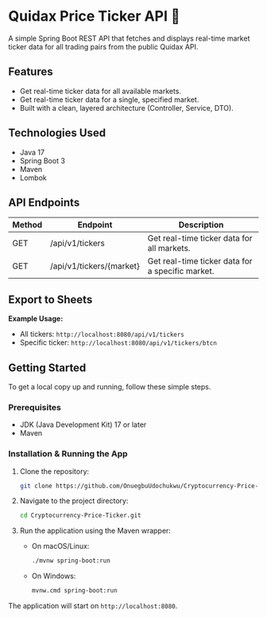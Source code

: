# Quidax Price Ticker API 🚀

A simple Spring Boot REST API that fetches and displays real-time market ticker data for all trading pairs from the public Quidax API.

## Features

- Get real-time ticker data for all available markets.
- Get real-time ticker data for a single, specified market.
- Built with a clean, layered architecture (Controller, Service, DTO).

## Technologies Used

- Java 17
- Spring Boot 3
- Maven
- Lombok

## API Endpoints

| Method | Endpoint                 | Description                                                 |
|--------|--------------------------|-------------------------------------------------------------|
| GET    | /api/v1/tickers          | Get real-time ticker data for all markets.                |
| GET    | /api/v1/tickers/{market} | Get real-time ticker data for a specific market.          |

## Export to Sheets
**Example Usage:**
- All tickers: `http://localhost:8080/api/v1/tickers`
- Specific ticker: `http://localhost:8080/api/v1/tickers/btcn`

## Getting Started

To get a local copy up and running, follow these simple steps.

### Prerequisites

- JDK (Java Development Kit) 17 or later
- Maven

### Installation & Running the App

1. Clone the repository:
   ```bash
   git clone https://github.com/OnuegbuUdochukwu/Cryptocurrency-Price-Ticker.git
   ```

2. Navigate to the project directory:
   ```bash
   cd Cryptocurrency-Price-Ticker.git
   ```

3. Run the application using the Maven wrapper:
    - On macOS/Linux:
      ```bash
      ./mvnw spring-boot:run
      ```
    - On Windows:
      ```bash
      mvnw.cmd spring-boot:run
      ```

The application will start on `http://localhost:8080`.

